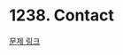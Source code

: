 # 1238. Contact

[문제 링크](https://swexpertacademy.com/main/talk/solvingClub/problemView.do?solveclubId=AZC_w6Z6yygDFAQW&contestProbId=AV15B1cKAKwCFAYD&probBoxId=AZGv3Un6pMkDFAXd&type=PROBLEM&problemBoxTitle=4w_homework&problemBoxCnt=5)